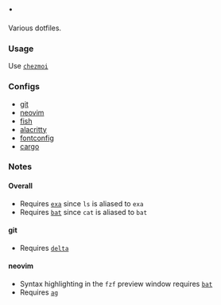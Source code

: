 # .

Various dotfiles.

### Usage

Use [`chezmoi`](https://www.chezmoi.io)

### Configs

- [git](./dot_gitconfig)
- [neovim](./dot_config/nvim)
- [fish](./dot_config/fish)
- [alacritty](./dot_config/alacritty)
- [fontconfig](./dot_config/fontconfig)
- [cargo](./dot_cargo)

### Notes

#### Overall

- Requires [`exa`](https://github.com/ogham/exa) since `ls` is aliased to `exa`
- Requires [`bat`](https://github.com/sharkdp/bat) since `cat` is aliased to `bat`

#### git

- Requires [`delta`](https://github.com/dandavison/delta)

#### neovim

- Syntax highlighting in the `fzf` preview window requires [`bat`](https://github.com/sharkdp/bat)
- Requires [`ag`](https://github.com/ggreer/the_silver_searcher)

